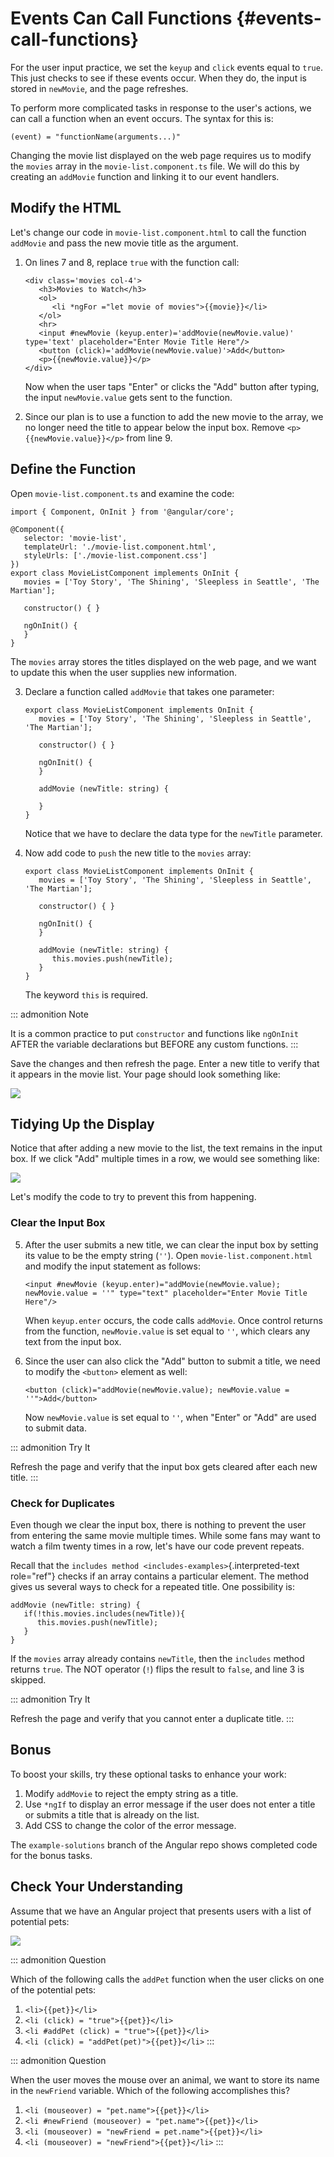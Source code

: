 # Events Can Call Functions {#events-call-functions}

For the user input practice, we set the `keyup` and `click` events equal
to `true`. This just checks to see if these events occur. When they do,
the input is stored in `newMovie`, and the page refreshes.

To perform more complicated tasks in response to the user\'s actions, we
can call a function when an event occurs. The syntax for this is:

    (event) = "functionName(arguments...)"

Changing the movie list displayed on the web page requires us to modify
the `movies` array in the `movie-list.component.ts` file. We will do
this by creating an `addMovie` function and linking it to our event
handlers.

## Modify the HTML

Let\'s change our code in `movie-list.component.html` to call the
function `addMovie` and pass the new movie title as the argument.

1.  On lines 7 and 8, replace `true` with the function call:

    ``` {.html+ng2 linenos=""}
    <div class='movies col-4'>
       <h3>Movies to Watch</h3>
       <ol>
          <li *ngFor ="let movie of movies">{{movie}}</li>
       </ol>
       <hr>
       <input #newMovie (keyup.enter)='addMovie(newMovie.value)' type='text' placeholder="Enter Movie Title Here"/>
       <button (click)='addMovie(newMovie.value)'>Add</button>
       <p>{{newMovie.value}}</p>
    </div>
    ```

    Now when the user taps \"Enter\" or clicks the \"Add\" button after
    typing, the input `newMovie.value` gets sent to the function.

2.  Since our plan is to use a function to add the new movie to the
    array, we no longer need the title to appear below the input box.
    Remove `<p>{{newMovie.value}}</p>` from line 9.

## Define the Function

Open `movie-list.component.ts` and examine the code:

``` {.TypeScript linenos=""}
import { Component, OnInit } from '@angular/core';

@Component({
   selector: 'movie-list',
   templateUrl: './movie-list.component.html',
   styleUrls: ['./movie-list.component.css']
})
export class MovieListComponent implements OnInit {
   movies = ['Toy Story', 'The Shining', 'Sleepless in Seattle', 'The Martian'];

   constructor() { }

   ngOnInit() {
   }
}
```

The `movies` array stores the titles displayed on the web page, and we
want to update this when the user supplies new information.

3.  Declare a function called `addMovie` that takes one parameter:

    ``` {.TypeScript linenos=""}
    export class MovieListComponent implements OnInit {
       movies = ['Toy Story', 'The Shining', 'Sleepless in Seattle', 'The Martian'];

       constructor() { }

       ngOnInit() {
       }

       addMovie (newTitle: string) {

       }
    }
    ```

    Notice that we have to declare the data type for the `newTitle`
    parameter.

4.  Now add code to `push` the new title to the `movies` array:

    ``` {.TypeScript linenos=""}
    export class MovieListComponent implements OnInit {
       movies = ['Toy Story', 'The Shining', 'Sleepless in Seattle', 'The Martian'];

       constructor() { }

       ngOnInit() {
       }

       addMovie (newTitle: string) {
          this.movies.push(newTitle);
       }
    }
    ```

    The keyword `this` is required.

::: admonition
Note

It is a common practice to put `constructor` and functions like
`ngOnInit` AFTER the variable declarations but BEFORE any custom
functions.
:::

Save the changes and then refresh the page. Enter a new title to verify
that it appears in the movie list. Your page should look something like:

![](./figures/new-movie-added.png)

## Tidying Up the Display

Notice that after adding a new movie to the list, the text remains in
the input box. If we click \"Add\" multiple times in a row, we would see
something like:

![](./figures/repeated-movie.png)

Let\'s modify the code to try to prevent this from happening.

### Clear the Input Box

5.  After the user submits a new title, we can clear the input box by
    setting its value to be the empty string (`''`). Open
    `movie-list.component.html` and modify the input statement as
    follows:

    ``` html+ng2
    <input #newMovie (keyup.enter)="addMovie(newMovie.value); newMovie.value = ''" type="text" placeholder="Enter Movie Title Here"/>
    ```

    When `keyup.enter` occurs, the code calls `addMovie`. Once control
    returns from the function, `newMovie.value` is set equal to `''`,
    which clears any text from the input box.

6.  Since the user can also click the \"Add\" button to submit a title,
    we need to modify the `<button>` element as well:

    ``` html+ng2
    <button (click)="addMovie(newMovie.value); newMovie.value = ''">Add</button>
    ```

    Now `newMovie.value` is set equal to `''`, when \"Enter\" or \"Add\"
    are used to submit data.

::: admonition
Try It

Refresh the page and verify that the input box gets cleared after each
new title.
:::

### Check for Duplicates

Even though we clear the input box, there is nothing to prevent the user
from entering the same movie multiple times. While some fans may want to
watch a film twenty times in a row, let\'s have our code prevent
repeats.

Recall that the `includes method <includes-examples>`{.interpreted-text
role="ref"} checks if an array contains a particular element. The method
gives us several ways to check for a repeated title. One possibility is:

``` {.TypeScript linenos=""}
addMovie (newTitle: string) {
   if(!this.movies.includes(newTitle)){
      this.movies.push(newTitle);
   }
}
```

If the `movies` array already contains `newTitle`, then the `includes`
method returns `true`. The NOT operator (`!`) flips the result to
`false`, and line 3 is skipped.

::: admonition
Try It

Refresh the page and verify that you cannot enter a duplicate title.
:::

## Bonus

To boost your skills, try these optional tasks to enhance your work:

1.  Modify `addMovie` to reject the empty string as a title.
2.  Use `*ngIf` to display an error message if the user does not enter a
    title or submits a title that is already on the list.
3.  Add CSS to change the color of the error message.

The `example-solutions` branch of the Angular repo shows completed code
for the bonus tasks.

## Check Your Understanding

Assume that we have an Angular project that presents users with a list
of potential pets:

![](./figures/pet-list.png)

::: admonition
Question

Which of the following calls the `addPet` function when the user clicks
on one of the potential pets:

1.  `<li>{{pet}}</li>`
2.  `<li (click) = "true">{{pet}}</li>`
3.  `<li #addPet (click) = "true">{{pet}}</li>`
4.  `<li (click) = "addPet(pet)">{{pet}}</li>`
:::

::: admonition
Question

When the user moves the mouse over an animal, we want to store its name
in the `newFriend` variable. Which of the following accomplishes this?

1.  `<li (mouseover) = "pet.name">{{pet}}</li>`
2.  `<li #newFriend (mouseover) = "pet.name">{{pet}}</li>`
3.  `<li (mouseover) = "newFriend = pet.name">{{pet}}</li>`
4.  `<li (mouseover) = "newFriend">{{pet}}</li>`
:::
